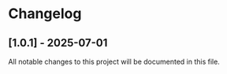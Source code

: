# Changelog

## [1.0.1] - 2025-07-01


All notable changes to this project will be documented in this file.

